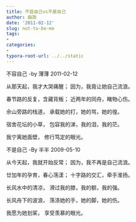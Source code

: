 ```yaml
---
title: 不容自己vs不是自己
author: 曲政
date: '2011-02-12'
slug: not-to-be-me
tags:
- 
categories:
- 
typora-root-url: ../../static
---
```


不容自己
-by 薄薄
2011-02-12

从那天起，我才大哭痛醒；
因为，我竟让她自己流浪。

春节路的反复，含藏背叛；
近两年的同舟，睹物心伤。

佘山旁路的栈道，
承载她的打，她的骂，她的徨。

宿舍花坛的小草，
包容我的涕，我的泪，我的茫。

我宁离她面壁，
修行笃定的眼光。


不是自己
-By 半半
2009-05-10

从今天起，我就开始反常；
因为，我不再是自己流浪。

廿加年的孕育，春心荡漾；
十字路的交汇，牵手淮扬。

长风水中的清凉，
滑过我的膝，我的额，我的强。

长风舟下的波浪，
荡涤她的手，她的脚，她的伤。

我愿为她划桨，
享受羡慕的眼光。